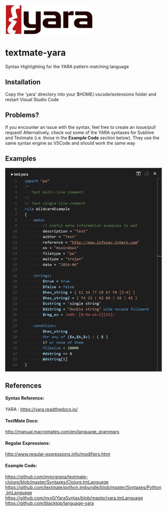![YARA Logo](./images/logo.png)

# textmate-yara
Syntax Highlighting for the YARA pattern matching language

## Installation
Copy the 'yara' directory into your $HOME/.vscode/extensions folder and restart Visual Studio Code

## Problems?
If you encounter an issue with the syntax, feel free to create an issue/pull request!
Alternatively, check out some of the YARA syntaxes for Sublime and Textmate (i.e. those in the <b>Example Code</b> section below).
They use the same syntax engine as VSCode and should work the same way

## Examples
![Img as of 29 June 2016](./images/29062016.PNG)

## References
#### Syntax Reference:<br>
YARA : https://yara.readthedocs.io/

#### TextMate Docs:<br>
http://manual.macromates.com/en/language_grammars

#### Regular Expressions:<br>
http://www.regular-expressions.info/modifiers.html

#### Example Code:<br>
https://github.com/mmcgrana/textmate-clojure/blob/master/Syntaxes/Clojure.tmLanguage
https://github.com/textmate/python.tmbundle/blob/master/Syntaxes/Python.tmLanguage
https://github.com/nyx0/YaraSyntax/blob/master/yara.tmLanguage
https://github.com/blacktop/language-yara